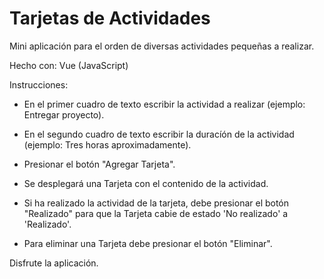 # Tarjetas de Actividades

Mini aplicación para el orden de diversas actividades pequeñas a realizar.

Hecho con: Vue (JavaScript)

Instrucciones:

- En el primer cuadro de texto escribir la actividad a realizar (ejemplo: Entregar proyecto).

- En el segundo cuadro de texto escribir la duracíón de la actividad (ejemplo: Tres horas aproximadamente).

- Presionar el botón "Agregar Tarjeta".

- Se desplegará una Tarjeta con el contenido de la actividad.

- Si ha realizado la actividad de la tarjeta, debe presionar el botón "Realizado" para que la Tarjeta cabie de estado 'No realizado' a 'Realizado'.

- Para eliminar una Tarjeta debe presionar el botón "Eliminar".

Disfrute la aplicación.
